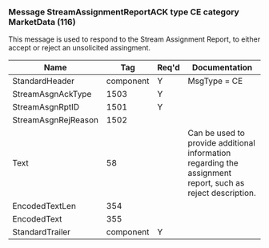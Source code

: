 ### Message StreamAssignmentReportACK type CE category MarketData (116)

This message is used to respond to the Stream Assignment Report, to either accept or reject an unsolicited assingment.

| Name                | Tag       | Req'd | Documentation                                                                                              |
|---------------------|-----------|----------|------------------------------------------------------------------------------------------------------------|
| StandardHeader      | component |   Y   | MsgType = CE                                                                                               |
| StreamAsgnAckType   | 1503      |   Y   |                                                                                                            |
| StreamAsgnRptID     | 1501      |   Y   |                                                                                                            |
| StreamAsgnRejReason | 1502      |       |                                                                                                            |
| Text                | 58        |       | Can be used to provide additional information regarding the assignment report, such as reject description. |
| EncodedTextLen      | 354       |       |                                                                                                            |
| EncodedText         | 355       |       |                                                                                                            |
| StandardTrailer     | component |   Y   |                                                                                                            |

